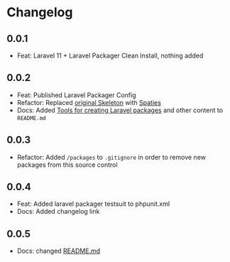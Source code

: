 # Changelog

## 0.0.1

- Feat: Laravel 11 + Laravel Packager Clean Install, nothing added

## 0.0.2

- Feat: Published Laravel Packager Config
- Refactor: Replaced [original Skeleton](https://github.com/jeroen-g/packager-skeleton) with [Spaties](https://github.com/spatie/package-skeleton-laravel)
- Docs: Added [Tools for creating Laravel packages](https://github.com/spatie/laravel-package-tools) and other content to `README.md`

## 0.0.3

- Refactor: Added `/packages` to `.gitignore` in order to remove new packages from this source control

## 0.0.4

- Feat: Added laravel packager testsuit to phpunit.xml
- Docs: Added changelog link

## 0.0.5

- Docs: changed [README.md](/README.md)
